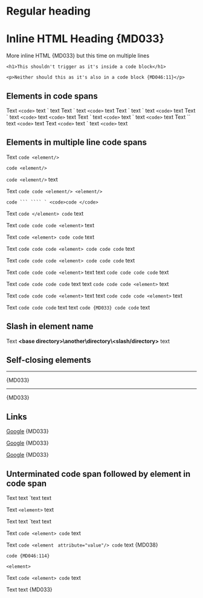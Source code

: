 # Regular heading

<h1>Inline HTML Heading {MD033}</h1>

<p>More inline HTML {MD033}
but this time on multiple lines
</p>

    <h1>This shouldn't trigger as it's inside a code block</h1>

```text
<p>Neither should this as it's also in a code block {MD046:11}</p>
```

## Elements in code spans

Text `<code>` text \` text
Text \` text `<code>` text
Text \` text \` text `<code>` text
Text \` text `<code>` text `<code>` text
Text \` text `<code>` text \` text `<code>` text
Text \`\` text `<code>` text
Text `<code>` text \` text `<code>` text

## Elements in multiple line code spans

Text `code
<element/>`

`code
<element/>`

`code
<element/>` text

Text `code
code
<element/>
<element/>`

``code ``` ```` `
<code>code
</code>``

Text `code
</element>
code` text

Text `code code
code <element>` text

Text `code <element>
code code` text

Text `code code
code <element> code
code code` text

Text ````code code
code <element> code
code code```` text

Text `code code
code <element>` text
text `code code
code code` text

Text `code code
code code` text
text `code code
code <element>` text

Text `code code
code <element>` text
text `code code
code <element>` text

Text `code code
code` text <element> text `code {MD033}
code code` text

## Slash in element name

Text **\<base directory>\another\directory\\<slash/directory>** text

## Self-closing elements

<hr> {MD033}

<hr/> {MD033}

## Links

<a href="https://example.com">Google</a> {MD033}

<a href="https://example.com" target="_blank">Google</a> {MD033}

<a href="https://example.com:9999" target="_blank">Google</a> {MD033}

## Unterminated code span followed by element in code span

Text text `text text

Text `<element>` text

Text
text `text
text

Text `code <element> code` text

Text `code <element ` `attribute="value"/> code` text {MD038}

```lang
code {MD046:114}

<element>
```

Text `code <element> code` text

Text <element> text {MD033}
